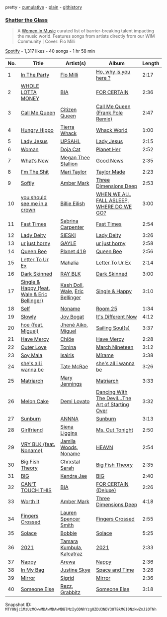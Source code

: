 pretty - [cumulative](/playlists/cumulative/37i9dQZF1DWZxJ6a8rr2bu.md) - [plain](/playlists/plain/37i9dQZF1DWZxJ6a8rr2bu) - [githistory](https://github.githistory.xyz/mackorone/spotify-playlist-archive/blob/main/playlists/plain/37i9dQZF1DWZxJ6a8rr2bu)

### [Shatter the Glass](https://open.spotify.com/playlist/37i9dQZF1DWZxJ6a8rr2bu)

> A <a href="http://www.womeninmusic.org">Women in Music</a> curated list of barrier\-breaking talent impacting the music world\. Features songs from artists directly from our WIM Community \| Cover: Flo Milli

[Spotify](https://open.spotify.com/user/spotify) - 1,317 likes - 40 songs - 1 hr 58 min

| No. | Title | Artist(s) | Album | Length |
|---|---|---|---|---|
| 1 | [In The Party](https://open.spotify.com/track/52BJrldggFQyTiW8XrILhO) | [Flo Milli](https://open.spotify.com/artist/08PvCOlef4xdOr20jFSTPd) | [Ho, why is you here ?](https://open.spotify.com/album/49FIsErcdC5rfTFhRpPZ7P) | 2:17 |
| 2 | [WHOLE LOTTA MONEY](https://open.spotify.com/track/5yorXJWdBan1Vlh116ZtQ7) | [BIA](https://open.spotify.com/artist/6veh5zbFpm31XsPdjBgPER) | [FOR CERTAIN](https://open.spotify.com/album/5B857SgrQIAmcJGj0sFOSg) | 2:36 |
| 3 | [Call Me Queen](https://open.spotify.com/track/36t0yXv8WYdtuksM3IPBom) | [Citizen Queen](https://open.spotify.com/artist/2z7BqfKvVlkr8KVAOTBKcz) | [Call Me Queen \(Frank Pole Remix\)](https://open.spotify.com/album/0xhky4wKaoKH4mrTbIVmux) | 2:47 |
| 4 | [Hungry Hippo](https://open.spotify.com/track/0WpDeBJ22LcwF4QoERQOTv) | [Tierra Whack](https://open.spotify.com/artist/4lPl9gqgox3JDiaJ1yklKh) | [Whack World](https://open.spotify.com/album/3ogNAkUhvQy0cFOfLoR6Y8) | 1:00 |
| 5 | [Lady Jesus](https://open.spotify.com/track/4HkJ9MoO7sQHQ6hCxJN01w) | [UPSAHL](https://open.spotify.com/artist/1294QqYm1VuxxjRiL9M0h9) | [Lady Jesus](https://open.spotify.com/album/3INiPPjvwK4RGIV4Qed2Qu) | 2:15 |
| 6 | [Woman](https://open.spotify.com/track/6Uj1ctrBOjOas8xZXGqKk4) | [Doja Cat](https://open.spotify.com/artist/5cj0lLjcoR7YOSnhnX0Po5) | [Planet Her](https://open.spotify.com/album/1nAQbHeOWTfQzbOoFrvndW) | 2:52 |
| 7 | [What’s New](https://open.spotify.com/track/3jRHehB5ulTMKfK5WaqDqc) | [Megan Thee Stallion](https://open.spotify.com/artist/181bsRPaVXVlUKXrxwZfHK) | [Good News](https://open.spotify.com/album/0KjckH1EE6HRRurMIXSc0r) | 2:35 |
| 8 | [I'm The Shit](https://open.spotify.com/track/7xvH8b20hOofWwxVo1aOvG) | [Mari Taylor](https://open.spotify.com/artist/5wC3UaKzdIu72XMWQY2hbI) | [Taylor Made](https://open.spotify.com/album/28bebqd6h16USwC16XU8nV) | 2:23 |
| 9 | [Softly](https://open.spotify.com/track/2drDZnirL0TSVp8pOA756W) | [Amber Mark](https://open.spotify.com/artist/0tbeZu9lv8YEKSQ9tZSslu) | [Three Dimensions Deep](https://open.spotify.com/album/1S8KMYJE7raT6e6hfPRLUU) | 2:53 |
| 10 | [you should see me in a crown](https://open.spotify.com/track/3XF5xLJHOQQRbWya6hBp7d) | [Billie Eilish](https://open.spotify.com/artist/6qqNVTkY8uBg9cP3Jd7DAH) | [WHEN WE ALL FALL ASLEEP, WHERE DO WE GO?](https://open.spotify.com/album/0S0KGZnfBGSIssfF54WSJh) | 3:00 |
| 11 | [Fast Times](https://open.spotify.com/track/0oN3KzKOxYtyIuNiobf8Q4) | [Sabrina Carpenter](https://open.spotify.com/artist/74KM79TiuVKeVCqs8QtB0B) | [Fast Times](https://open.spotify.com/album/2rR0wpBcmvYpxQd77BWShd) | 2:54 |
| 12 | [Lady Deity](https://open.spotify.com/track/2qxk5IUkxWXPWX8qOJCgFE) | [SIESKI](https://open.spotify.com/artist/2gMTrqdCY8fLSyNrRNdZme) | [Lady Deity](https://open.spotify.com/album/2C852pAhGvYSYc5u7aIl3v) | 3:26 |
| 13 | [ur just horny](https://open.spotify.com/track/02gGfhPHk5NuN0mgbKpU4Y) | [GAYLE](https://open.spotify.com/artist/2VSHKHBTiXWplO8lxcnUC9) | [ur just horny](https://open.spotify.com/album/2LhBsI65bqTpO8pVlZhK0A) | 2:58 |
| 14 | [Queen Bee](https://open.spotify.com/track/0FsPv3k1PrnSbnvzpc0zN9) | [Plxnet 419](https://open.spotify.com/artist/1hYkWuhlkDrQEmnCZZKc9v) | [Queen Bee](https://open.spotify.com/album/2t3afI2nt4IMBygzdeRK3b) | 2:56 |
| 15 | [Letter To Ur Ex](https://open.spotify.com/track/2GoXtcbzgBUrvYv6ac7zA9) | [Mahalia](https://open.spotify.com/artist/16rCzZOMQX7P8Kmn5YKexI) | [Letter To Ur Ex](https://open.spotify.com/album/45n9habqvk6ZLFxpGj2sjf) | 2:14 |
| 16 | [Dark Skinned](https://open.spotify.com/track/358NH6zt0bZCCqrL0bMQZ6) | [RAY BLK](https://open.spotify.com/artist/0CkbPVBpOwwz9NPPglFKyq) | [Dark Skinned](https://open.spotify.com/album/1SR9fPVtVwQ37dryvXAowV) | 3:00 |
| 17 | [Single & Happy \(feat\. Wale & Eric Bellinger\)](https://open.spotify.com/track/6n9G36q0JwCS12oQRXCeMi) | [Kash Doll](https://open.spotify.com/artist/3u579Gdap91lMptBSdXTpf), [Wale](https://open.spotify.com/artist/67nwj3Y5sZQLl72VNUHEYE), [Eric Bellinger](https://open.spotify.com/artist/7ibAWtDtmEfaVhc1FJ3Vl9) | [Single & Happy](https://open.spotify.com/album/3Rhqmw9GAShFfVEVP8R0EF) | 3:10 |
| 18 | [Self](https://open.spotify.com/track/5rNqaOOSNGrYtMo4sLDXU6) | [Noname](https://open.spotify.com/artist/1EpyA68dKpjf7jXmQL88Hy) | [Room 25](https://open.spotify.com/album/5GV2nBx7O67vu9NYHbMfXl) | 1:34 |
| 19 | [Slowly](https://open.spotify.com/track/1TFciqEaPcxcYkXF7SdsZF) | [Joy Bogat](https://open.spotify.com/artist/4W9ZAgvkctnqPK6BftsaQg) | [It's Different Now](https://open.spotify.com/album/1e41DPRgxbxSqFpPzAAtX3) | 4:12 |
| 20 | [hoe \(feat\. Miguel\)](https://open.spotify.com/track/4v2AdwK5xJneq1RosH0JJS) | [Jhené Aiko](https://open.spotify.com/artist/5ZS223C6JyBfXasXxrRqOk), [Miguel](https://open.spotify.com/artist/360IAlyVv4PCEVjgyMZrxK) | [Sailing Soul\(s\)](https://open.spotify.com/album/6zp8MKrhIwSdZojADmIDim) | 3:37 |
| 21 | [Have Mercy](https://open.spotify.com/track/5SixeLvPsYpk7qq9lo5xYg) | [Chlöe](https://open.spotify.com/artist/1FtBEIWAwvw5ymBen5GICR) | [Have Mercy](https://open.spotify.com/album/4N8qhDeqx8AHoEhMnYEC2Y) | 2:28 |
| 22 | [Outer Love](https://open.spotify.com/track/1wVMKkf2TbM7MtdnrlyB5k) | [Tonina](https://open.spotify.com/artist/5CNjEQS5vkm6B9BGEDqJ7b) | [March Nineteen](https://open.spotify.com/album/2YYu2I0cb2YfOUq4C65Q7F) | 3:12 |
| 23 | [Soy Mala](https://open.spotify.com/track/0yoFawtiI0XMcdUhC7BAWY) | [Isairis](https://open.spotify.com/artist/6RAwiNV9YCQwgOAEEjzfkI) | [Mírame](https://open.spotify.com/album/1dUbDrjUhBElDHgqvIWr5P) | 3:38 |
| 24 | [she's all i wanna be](https://open.spotify.com/track/0IuVhCflrQPMGRrOyoY5RW) | [Tate McRae](https://open.spotify.com/artist/45dkTj5sMRSjrmBSBeiHym) | [she's all i wanna be](https://open.spotify.com/album/51oWPUjnGhecw62V8LDXK8) | 3:26 |
| 25 | [Matriarch](https://open.spotify.com/track/72CGSnUNfCcFPIgyirk0Rk) | [Mary Jennings](https://open.spotify.com/artist/3tqIdxHWQOWswsNAYVCgBd) | [Matriarch](https://open.spotify.com/album/0mIUwyEk9N4eJhobUHf7NF) | 3:33 |
| 26 | [Melon Cake](https://open.spotify.com/track/6YiFO4Z74jjyJXWfqLH0Gy) | [Demi Lovato](https://open.spotify.com/artist/6S2OmqARrzebs0tKUEyXyp) | [Dancing With The Devil…The Art of Starting Over](https://open.spotify.com/album/7LEb5SYZrXiB8NDj2oYvOd) | 3:32 |
| 27 | [Sunburn](https://open.spotify.com/track/39RCP2cPfoxs3dtFimFOJ8) | [ANNNA](https://open.spotify.com/artist/6paIiBu0X4cvePrfNpD2QY) | [Sunburn](https://open.spotify.com/album/5niUo5Nqs3lVOilo85Fwa7) | 3:13 |
| 28 | [Girlfriend](https://open.spotify.com/track/5hr55QtxToXumR95t6j8lh) | [Siena Liggins](https://open.spotify.com/artist/5DLTBcpdWQsAPeN1t8PZv9) | [Ms\. Out Tonight](https://open.spotify.com/album/5dlGTLkjRhY4xpkrAZTKUq) | 2:50 |
| 29 | [VRY BLK \(feat\. Noname\)](https://open.spotify.com/track/2EnEj7XoToBRxQ9PRaCEYp) | [Jamila Woods](https://open.spotify.com/artist/4UodukR17NIQfNu5uaqm9B), [Noname](https://open.spotify.com/artist/1EpyA68dKpjf7jXmQL88Hy) | [HEAVN](https://open.spotify.com/album/669sonZhhw67k7o1GhlSCd) | 2:54 |
| 30 | [Big Fish Theory](https://open.spotify.com/track/4RKeJ1txwwNM6NKvndsbez) | [Chrxstal Sarah](https://open.spotify.com/artist/2JZL2IaH2OajY3wO8ztidA) | [Big Fish Theory](https://open.spotify.com/album/3PYGYjPc2bIcvpZrkOY4v8) | 2:35 |
| 31 | [BIG](https://open.spotify.com/track/0wRpsc7jtLA8V0COFkwtYG) | [Kendra Jae](https://open.spotify.com/artist/1KcnqRVBBJ2FUZMQUn3k5P) | [BIG](https://open.spotify.com/album/4mYgWeJ39gMlXqTPOUzASz) | 2:40 |
| 32 | [CAN'T TOUCH THIS](https://open.spotify.com/track/1LJYn86ysceH708AIkw0VZ) | [BIA](https://open.spotify.com/artist/6veh5zbFpm31XsPdjBgPER) | [FOR CERTAIN \(Deluxe\)](https://open.spotify.com/album/76j8Cihag4ps0oykYSo0Bc) | 2:26 |
| 33 | [Worth It](https://open.spotify.com/track/7AQRpyFBYQqtWfkmlqkw4l) | [Amber Mark](https://open.spotify.com/artist/0tbeZu9lv8YEKSQ9tZSslu) | [Three Dimensions Deep](https://open.spotify.com/album/1S8KMYJE7raT6e6hfPRLUU) | 4:18 |
| 34 | [Fingers Crossed](https://open.spotify.com/track/3yMC1KsTwh0ceXdIe4QQAQ) | [Lauren Spencer Smith](https://open.spotify.com/artist/79AyR6ATpj2LTPxfb6FX50) | [Fingers Crossed](https://open.spotify.com/album/7i5dqey54xo8F2flVer0yY) | 2:55 |
| 35 | [Solace](https://open.spotify.com/track/1Lqr5ceE4xCEPNeCBZsM4k) | [Bobbie](https://open.spotify.com/artist/18DSBebqUjUt7uGMv4bXH3) | [Solace](https://open.spotify.com/album/140rqbHfBtHsJ4Q2bF659x) | 5:25 |
| 36 | [2021](https://open.spotify.com/track/5KTX2DzpMC3CaOPUUqcnZS) | [Tamara Kumbula](https://open.spotify.com/artist/0UX16aLcy0oMwn4Tnnydf0), [Kalcatraz](https://open.spotify.com/artist/0KOoXNEBWvDwqcyzn400aQ) | [2021](https://open.spotify.com/album/3d2KbmqejpYTVz5YhXyyPV) | 2:33 |
| 37 | [Nappy](https://open.spotify.com/track/7ufmJswFQ2S9OzMVIz86df) | [Arewa](https://open.spotify.com/artist/5eNwMClFhgkfRy14EDIQNV) | [Nappy](https://open.spotify.com/album/7j5e6CAm468ruvzKJW3rOo) | 2:36 |
| 38 | [In My Bag](https://open.spotify.com/track/5aKvdpWyjO14xB04CTEpEw) | [Justine Skye](https://open.spotify.com/artist/0jUQSUOcM7lxVn5eVGTkzQ) | [Space and Time](https://open.spotify.com/album/3FsgJirEdTynPXLGvct53E) | 3:28 |
| 39 | [Mirror](https://open.spotify.com/track/4NjTrZ2IQeWnIbzyY2SOfz) | [Sigrid](https://open.spotify.com/artist/4TrraAsitQKl821DQY42cZ) | [Mirror](https://open.spotify.com/album/70xpiL7Pl2AlH9J64acWpD) | 2:36 |
| 40 | [Someone Else](https://open.spotify.com/track/4hR3hQKELrARHNZJ51D14s) | [Rezz](https://open.spotify.com/artist/4aKdmOXdUKX07HVd3sGgzw), [Grabbitz](https://open.spotify.com/artist/4fv1OFJywZ7DHCz3mVQQ45) | [Someone Else](https://open.spotify.com/album/43PrBCExe9DKwdI9TJKAtc) | 3:18 |

Snapshot ID: `MTY0Njc1MzUzMCwwMDAwMDAwMDBlMzIyODNhYzg0ZDU3NDY3OTBkMGI0NzkwZmJiOTNh`

